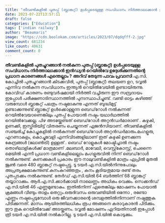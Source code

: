 ```yaml
---
title: "തീവണ്ടികളിൽ പുതപ്പ് (ബ്ലാങ്കറ്റ്) ഉൾപ്പടെയുള്ള സംവിധാനം നിർത്താലാക്കാൻ ഇൻഡ്യൻ റെയിൽവേ ഉദ്ദേശിക്കുന്നതിന്റെ പ്രധാന കാരണങ്ങൾ എന്തെല്ലാം ?"
date: 2023-07-22T13:57:11
draft: false
categories: ["Education"]
tags: ['indian railway']
author: "Beaumaris"
image: "https://cdn.boolokam.com/articles/2023/07/dqdqfff-2.jpg"
view_count: 681234
like_count: 40631
comment_count: 0
---
```


**തീവണ്ടികളിൽ പുതച്ചുറങ്ങാൻ നൽകുന്ന പുതപ്പ് (ബ്ലാങ്കറ്റ്) ഉൾപ്പടെയുള്ള സംവിധാനം നിർത്താലാക്കാൻ ഇൻഡ്യൻ റെയിൽവേ ഉദ്ദേശിക്കുന്നതിന്റെ പ്രധാന കാരണങ്ങൾ എന്തെല്ലാം ?** **അറിവ് തേടുന്ന പാവം പ്രവാസി** എ.സി. കോച്ചിൽ പുതച്ചുറങ്ങാൻ കിടക്കവിരി, പുതപ്പ് (ബ്ലാങ്കറ്റ്) തലയണ ഉറ, ടവ്വൽ എന്നിവ നൽകുന്ന സംവിധാനം ഇന്ത്യൻ റെയിൽവേയിൽ ഉണ്ടായിരുന്നു. കോവിഡ് കാരണം രണ്ടുവർഷമായി നിർത്തി വച്ചിരുന്ന ഈ സമ്പ്രദായം ഇപ്പോൾ പരീക്ഷണാടിസ്ഥാനത്തിൽ പുനഃസ്ഥാപിച്ചുണ്ട്. വണ്ടി ഓട്ടം കഴിഞ്ഞ് വരുമ്പോൾ ബ്ലാങ്കറ്റ്‌ പലതും നഷ്ടമാകുന്നു എന്നത് ബുദ്ധിമുട്ട് ഉണ്ടാക്കുന്നുണ്ട്.ബ്ലാങ്കറ്റ് ഉൾക്കൊള്ളുന്ന ബെഡ്‌റോൾ നൽകുന്നത് റെയിൽവേയാണെങ്കിലും പുതപ്പ് പോയാൽ നഷ്ടം യഥാർഥത്തിൽ റെയിൽവേക്കല്ല. പിഴ അടയ്ക്കേണ്ടത് ബെഡ്‌റോൾ അറ്റൻഡർമാരാണ് . [](https://cdn.boolokam.com/articles/2023/07/dqdqfff-2.jpg)കഴുകി, ഉണക്കി, ഇസ്തിരിയിട്ട് വിതരണം ചെയ്യുന്നത് ഏജൻസിയാണ്. തീവണ്ടികളിൽ സഞ്ചരിച്ച് കോച്ചുകളിൽ നൽകുന്നത് ബെഡ്‌റോൾ അറ്റൻഡർമാരും.മംഗളൂരു, എറണാകുളം, കൊച്ചുവേളി എന്നിവിടങ്ങളിലാണ് ഇത് കഴുകി ഉണക്കുന്ന കേന്ദ്രങ്ങൾ (ലോൺട്രി) ഉള്ളത് . ബെഡ് റോളുകൾ മോഷ്ടിച്ചാൽ നഷ്ടം തൊഴിലാളികൾക്ക് മാത്രമാണ് .മലബാർ, മാവേലി, വെസ്റ്റ്‌കോസ്റ്റ്, ചെന്നൈ മെയിൽ എന്നീ പ്രധാന വണ്ടികളിലെല്ലാം മംഗളൂരുവിൽ നിന്ന് ബെഡ്‌റോൾ നൽകുന്നുണ്ട്. കണക്കുകൾ പ്രകാരം ഈ നാലുവണ്ടികളിൽ മാത്രം ഏപ്രിൽ മുതൽ ജൂൺ വരെ 480 ബ്ലാങ്കറ്റ് നഷ്ടപ്പെട്ടു. ടു ടയർ എ.സി.യിൽനിന്നുപോലും അപ്രത്യക്ഷമാകുന്നുണ്ട്.കനംകുറഞ്ഞതും , കനം കൂടിയതുമായ രണ്ട് തരം പുതപ്പടക്കം നൽകുന്നുണ്ട്. തേർഡ് എ.സി.യിൽ 64 ബർത്തിന് 68 ബ്ലാങ്കറ്റ് തയ്യാറാക്കും. ആർ.എ.സി.ക്കാർക്കായി നാലെണ്ണം അധികം വെക്കും. സെക്കൻഡ് എ.സി.യിൽ 46 എണ്ണമുണ്ടാകും. ഇതിൽനിന്ന് ഏതെങ്കിലും മോഷണം പോയാൽ ക്രമങ്ങൾ വീണ്ടും താളം തെറ്റും.ഒരുദിവസം ഒരുവണ്ടിയിൽ ഒന്നോ , രണ്ടോ എണ്ണം നഷ്ടപ്പെടുമ്പോൾ ഒരു ജീവനക്കാരന്റെ ശമ്പളത്തിൽനിന്നാണ് നഷ്ടത്തുക പിടിക്കുന്നത്. മാസം ആയിരത്തിലധികം രൂപ അങ്ങനെ കരാറുകാരൻ പിടിക്കും. ഈ തുക റെയിൽവേക്ക് അടയ്ക്കണം. ടവ്വൽ മോഷണം ഏറിയതിനാൽ ഇപ്പോൾ ത്രി ടയർ എ.സി.യിൽ നൽകാറില്ല. ടു ടയർ എ.സി.യിൽ കൊടുക്കും.
